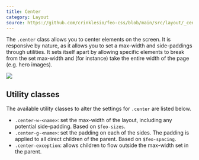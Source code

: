 ```yaml
---
title: Center
category: Layout
source: https://github.com/crinklesio/feo-css/blob/main/src/layout/_center.scss
---
```


The `.center` class allows you to center elements on the screen. It is responsive by nature, as it allows you to set a max-width and side-paddings through utilities. It sets itself apart by allowing specific elements to break from the set max-width and (for instance) take the entire width of the page (e.g. hero images).

![](/img/center.png)

## Utility classes

The available utility classes to alter the settings for `.center` are listed below.

- `.center-w-<name>`: set the max-width of the layout, including any potential side-padding. Based on `$feo-sizes`.
- `.center-g-<name>`: set the padding on each of the sides. The padding is applied to all direct children of the parent. Based on `$feo-spacing`.
- `.center-exception`: allows children to flow outside the max-width set in the parent.
